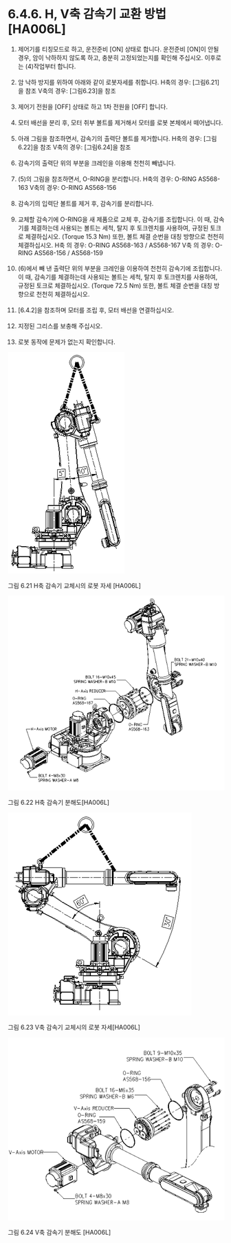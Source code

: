 ﻿# 6.4.6. H, V축 감속기 교환 방법 [HA006L]


<ol style="list-style-type:decimal" start="1">
    <li>
제어기를 티칭모드로 하고, 운전준비 [ON] 상태로 합니다. 운전준비 [ON]이 안될 경우, 암이 낙하하지 않도록 하고, 충분히 고정되었는지를 확인해 주십시오. 이후로는 (4)작업부터 합니다.
</li><br>
    <li>
암 낙하 방지를 위하여 아래와 같이 로봇자세를 취합니다.
H축의 경우: [그림6.21]을 참조
V축의 경우: [그림6.23]을 참조
</li><br>
    <li>
제어기 전원을 [OFF] 상태로 하고 1차 전원을 [OFF] 합니다.
</li><br>
    <li>
모터 배선을 분리 후, 모터 취부 볼트를 제거해서 모터를 로봇 본체에서 떼어냅니다.
</li><br>
    <li>
아래 그림을 참조하면서, 감속기의 출력단 볼트를 제거합니다.
H축의 경우: [그림6.22]을 참조
V축의 경우: [그림6.24]을 참조	
</li><br>
    <li>
감속기의 출력단 위의 부분을 크레인을 이용해 천천히 빼냅니다.
</li><br>
    <li>
(5)의 그림을 참조하면서, O-RING을 분리합니다.
H축의 경우: O-RING AS568-163
V축의 경우: O-RING AS568-156
</li><br>
    <li>
감속기의 입력단 볼트를 제거 후, 감속기를 분리합니다.
</li><br>
    <li>
교체할 감속기에 O-RING을 새 제품으로 교체 후, 감속기를 조립합니다. 이 때, 감속기를 체결하는데 사용되는 볼트는 세척, 탈지 후 토크렌치를 사용하여, 규정된 토크로 체결하십시오. (Torque 15.3 Nm)
또한, 볼트 체결 순번을 대칭 방향으로 천천히 체결하십시오.
H축 의 경우: O-RING AS568-163 / AS568-167
V축 의 경우: O-RING AS568-156 / AS568-159
</li><br>
    <li>
(6)에서 빼 낸 출력단 위의 부분을 크레인을 이용하여 천천히 감속기에 조립합니다. 이 때, 감속기를 체결하는데 사용되는 볼트는 세척, 탈지 후 토크렌치를 사용하여, 규정된 토크로 체결하십시오. (Torque 72.5 Nm)
또한, 볼트 체결 순번을 대칭 방향으로 천천히 체결하십시오.
</li><br>
    <li>
[6.4.2]을 참조하며 모터를 조립 후, 모터 배선을 연결하십시오.
</li><br>
    <li>
지정된 그리스를 보충해 주십시오.
</li><br>
    <li>
로봇 동작에 문제가 없는지 확인합니다.
</li>
</ol>


![](../../_assets/그림_6.21_h축감속기교체시_로봇자세_ha006l.png)

그림 6.21 H축 감속기 교체시의 로봇 자세 [HA006L]

![](../../_assets/그림_6.22_h축감속기분해도_ha006l.png)

그림 6.22 H축 감속기 분해도[HA006L]

![](../../_assets/그림_6.23_v축감속기교체시_로봇자세_ha006l.png)

그림 6.23 V축 감속기 교체시의 로봇 자세[HA006L]

![](../../_assets/그림_6.24_v축감속기분해도_ha006l.png)

그림 6.24 V축 감속기 분해도 [HA006L]
